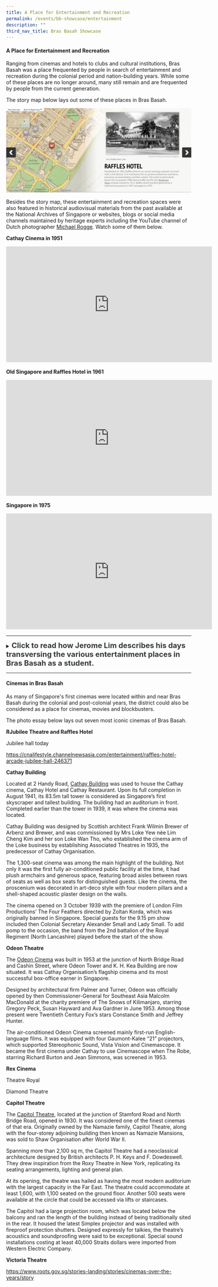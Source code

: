 ```yaml
---
title: A Place for Entertainment and Recreation
permalink: /events/bb-showcase/entertainment
description: ""
third_nav_title: Bras Basah Showcase
---
```

#### **A Place for Entertainment and Recreation**

Ranging from cinemas and hotels to clubs and cultural institutions, Bras Basah was a place frequented by people in search of entertainment and recreation during the colonial period and nation-building years. While some of these places are no longer around, many still remain and are frequented by people from the current generation. 

The story map below lays out some of these places in Bras Basah.

[![Alt text for image on Isomer site](/images/sample-bb-storymap-entertainment-2.jpg)](https://uploads.knightlab.com/storymapjs/04f5c05311b7e48aadefd0cdd269c308/bras-basah-places-of-entertainment-in-the-past/index.html)

Besides the story map, these entertainment and recreation spaces were also featured in historical audiovisual materials from the past available at the National Archives of Singapore or websites, blogs or social media channels maintained by heritage experts including the YouTube channel of Dutch photographer [Michael Rogge](https://www.youtube.com/watch?v=TCrh2WbJCp4&list=PLEF0C03E544562464). Watch some of them below.

**Cathay Cinema in 1951**

<iframe width="560" height="315" src="https://www.youtube.com/embed/rmI3ZkuFE98" title="YouTube video player" frameborder="0" allow="accelerometer; autoplay; clipboard-write; encrypted-media; gyroscope; picture-in-picture" allowfullscreen></iframe>

**Old Singapore and Raffles Hotel in 1961**

<iframe width="560" height="315" src="https://www.youtube.com/embed/bl1XQ2ipBJU" title="YouTube video player" frameborder="0" allow="accelerometer; autoplay; clipboard-write; encrypted-media; gyroscope; picture-in-picture" allowfullscreen></iframe>

**Singapore in 1975**

<iframe width="560" height="315" src="https://www.youtube.com/embed/wCEMmips_OA" title="YouTube video player" frameborder="0" allow="accelerometer; autoplay; clipboard-write; encrypted-media; gyroscope; picture-in-picture" allowfullscreen></iframe>

_____

<details>
<summary><span style="font-weight: 700; font-size: 20px; font-style: normal; color:#353839">Click to read how Jerome Lim describes his days transversing the various entertainment places in Bras Basah as a student.</span></summary>
<br>
<span style="font-weight: 400; font-size: 20px; font-style: normal; color:#778899">Lambert has maintained a high reputation for artistic portraiture, and of landscapes they have one of the finest collections in the East, comprising about three thousand subjects relating to Siam, Singapore, Borneo, Malaya and China. An extensive trade is done in picture poscards, the turnover being about a quarter million cards a year. A large stock of apparatus is always kept in hand.</span>
	
</details>

_____

#### **Cinemas in Bras Basah**

As many of Singapore's first cinemas were located within and near Bras Basah during the colonial and post-colonial years, the district could also be considered as a place for cinemas, movies and blockbusters.

The photo essay below lays out seven most iconic cinemas of Bras Basah.

**RJubilee Theatre and Raffles Hotel**

Jubilee hall today

https://cnalifestyle.channelnewsasia.com/entertainment/raffles-hotel-arcade-jubilee-hall-246371

**Cathay Building**

Located at 2 Handy Road, [Cathay Building](https://eresources.nlb.gov.sg/infopedia/articles/SIP_532_2004-12-17.html) was used to house the Cathay cinema, Cathay Hotel and Cathay Restaurant. Upon its full completion in August 1941, its 83.5m tall tower is considered as Singapore’s first skyscraper and tallest building. The building had an auditorium in front. Completed earlier than the tower in 1939, it was where the cinema was located.

Cathay Building was designed by Scottish architect Frank Wilmin Brewer of Arbenz and Brewer, and was commissioned by Mrs Loke Yew née Lim Cheng Kim and her son Loke Wan Tho, who established the cinema arm of the Loke business by establishing Associated Theatres in 1935, the predecessor of Cathay Organisation.

The 1,300-seat cinema was among the main highlight of the building. Not only it was the first fully air-conditioned public facility at the time, it had plush armchairs and generous space, featuring broad aisles between rows of seats as well as box seats for distinguished guests. Like the cinema, the proscenium was decorated in art-deco style with four modern pillars and a shell-shaped acoustic plaster design on the walls.

The cinema opened on 3 October 1939 with the premiere of London Film Productions’ The Four Feathers directed by Zoltan Korda, which was originally banned in Singapore. Special guests for the 9.15 pm show included then Colonial Secretary Alexander Small and Lady Small. To add pomp to the occasion, the band from the 2nd battalion of the Royal Regiment (North Lancashire) played before the start of the show.

**Odeon Theatre**

The [Odeon Cinema](https://eresources.nlb.gov.sg/infopedia/articles/SIP_1143_2006-06-21.html) was built in 1953 at the junction of North Bridge Road and Cashin Street, where Odeon Tower and K. H. Kea Building are now situated. It was Cathay Organisation’s flagship cinema and its most successful box-office earner in Singapore. 

Designed by architectural firm Palmer and Turner, Odeon was officially opened by then Commissioner-General for Southeast Asia Malcolm MacDonald at the charity premiere of The Snows of Kilimanjaro, starring Gregory Peck, Susan Hayward and Ava Gardner in June 1953. Among those present were Twentieth Century Fox’s stars Constance Smith and Jeffrey Hunter.

The air-conditioned Odeon Cinema screened mainly first-run English-language films. It was equipped with four Gaumont-Kalee “21” projectors, which supported Stereophonic Sound, Vista Vision and Cinemascope. It became the first cinema under Cathay to use Cinemascope when The Robe, starring Richard Burton and Jean Simmons, was screened in 1953.

**Rex Cinema**

Theatre Royal

Diamond Theatre

**Capitol Theatre**

The [Capitol Theatre](https://eresources.nlb.gov.sg/infopedia/articles/SIP_630_2004-12-15.html), located at the junction of Stamford Road and North Bridge Road, opened in 1930.  It was considered one of the finest cinemas of that era. Originally owned by the Namazie family, Capitol Theatre, along with the four-storey adjoining building then known as Namazie Mansions, was sold to Shaw Organisation after World War II.

Spanning more than 2,100 sq m, the Capitol Theatre had a neoclassical architecture designed by British architects P. H. Keys and F. Dowdeswell. They drew inspiration from the Roxy Theatre in New York, replicating its seating arrangements, lighting and general plan.

At its opening, the theatre was hailed as having the most modern auditorium with the largest capacity in the Far East. The theatre could accommodate at least 1,600, with 1,100 seated on the ground floor. Another 500 seats were available at the circle that could be accessed via lifts or staircases. 

The Capitol had a large projection room, which was located below the balcony and ran the length of the building instead of being traditionally sited in the rear. It housed the latest Simplex projector and was installed with fireproof protection shutters. Designed expressly for talkies, the theatre’s acoustics and soundproofing were said to be exceptional. Special sound installations costing at least 40,000 Straits dollars were imported from Western Electric Company.

**Victoria Theatre**

https://www.roots.gov.sg/stories-landing/stories/cinemas-over-the-years/story